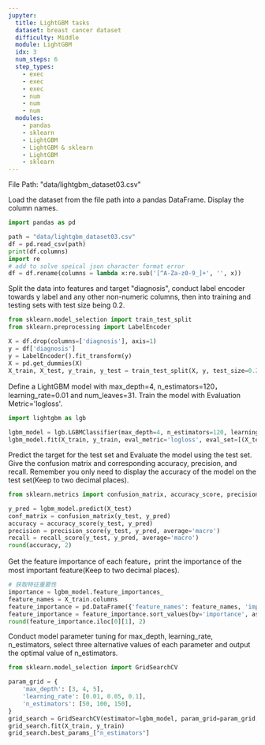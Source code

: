```yaml
---
jupyter:
  title: LightGBM tasks
  dataset: breast cancer dataset
  difficulty: Middle
  module: LightGBM
  idx: 3
  num_steps: 6
  step_types:
    - exec
    - exec
    - exec
    - num
    - num
    - num
  modules:
    - pandas
    - sklearn
    - LightGBM
    - LightGBM & sklearn
    - LightGBM 
    - sklearn
---
```


File Path: "data/lightgbm_dataset03.csv"

Load the dataset from the file path into a pandas DataFrame. Display the column names.

```python
import pandas as pd

path = "data/lightgbm_dataset03.csv"
df = pd.read_csv(path)
print(df.columns)
import re
# add to solve speical json character format error
df = df.rename(columns = lambda x:re.sub('[^A-Za-z0-9_]+', '', x))
```

Split the data into features and target "diagnosis", conduct label encoder towards y label and any other non-numeric columns, then into training and testing sets with test size being 0.2.
```python
from sklearn.model_selection import train_test_split
from sklearn.preprocessing import LabelEncoder

X = df.drop(columns=['diagnosis'], axis=1)
y = df['diagnosis']
y = LabelEncoder().fit_transform(y)
X = pd.get_dummies(X)
X_train, X_test, y_train, y_test = train_test_split(X, y, test_size=0.2, random_state=42)
```

Define a LightGBM model  with max_depth=4, n_estimators=120，learning_rate=0.01 and num_leaves=31. Train the model with Evaluation Metric='logloss'.
```python
import lightgbm as lgb

lgbm_model = lgb.LGBMClassifier(max_depth=4, n_estimators=120, learning_rate=0.01, num_leaves=31)
lgbm_model.fit(X_train, y_train, eval_metric='logloss', eval_set=[(X_test, y_test)])
```

Predict the target for the test set and Evaluate the model using the test set. Give the confusion matrix and corresponding accuracy, precision, and recall. Remember you only need to display the accuracy of the model on the test set(Keep to two decimal places).
```python
from sklearn.metrics import confusion_matrix, accuracy_score, precision_score, recall_score

y_pred = lgbm_model.predict(X_test)
conf_matrix = confusion_matrix(y_test, y_pred)
accuracy = accuracy_score(y_test, y_pred)
precision = precision_score(y_test, y_pred, average='macro')
recall = recall_score(y_test, y_pred, average='macro')
round(accuracy, 2)
```

Get the feature importance of each feature，print the importance of the most important feature(Keep to two decimal places).

```python
# 获取特征重要性
importance = lgbm_model.feature_importances_
feature_names = X_train.columns
feature_importance = pd.DataFrame({'feature_names': feature_names, 'importance': importance})
feature_importance = feature_importance.sort_values(by='importance', ascending=False)
round(feature_importance.iloc[0][1], 2)
```

Conduct model parameter tuning for max_depth, learning_rate, n_estimators, select three alternative values of each parameter and output the optimal value of n_estimators.

```python
from sklearn.model_selection import GridSearchCV

param_grid = {
    'max_depth': [3, 4, 5],
    'learning_rate': [0.01, 0.05, 0.1],
    'n_estimators': [50, 100, 150],
}
grid_search = GridSearchCV(estimator=lgbm_model, param_grid=param_grid, scoring='accuracy', cv=3, verbose=1)
grid_search.fit(X_train, y_train)
grid_search.best_params_["n_estimators"]
```